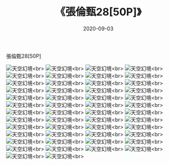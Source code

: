 ﻿---
layout: post
title: 《張倫甄28[50P]》
date: 2020-09-03
img: http://photo.orgx.cf/唯美/2020/張倫甄28[50P]/000.jpg
tags: [美女,清纯,唯美]
---

張倫甄28[50P]



![天空幻境](http://photo.orgx.cf/唯美/2020/張倫甄28[50P]/001.jpg''天空幻境'')<br>
![天空幻境](http://photo.orgx.cf/唯美/2020/張倫甄28[50P]/002.jpg''天空幻境'')<br>
![天空幻境](http://photo.orgx.cf/唯美/2020/張倫甄28[50P]/003.jpg''天空幻境'')<br>
![天空幻境](http://photo.orgx.cf/唯美/2020/張倫甄28[50P]/004.jpg''天空幻境'')<br>
![天空幻境](http://photo.orgx.cf/唯美/2020/張倫甄28[50P]/005.jpg''天空幻境'')<br>
![天空幻境](http://photo.orgx.cf/唯美/2020/張倫甄28[50P]/006.jpg''天空幻境'')<br>
![天空幻境](http://photo.orgx.cf/唯美/2020/張倫甄28[50P]/007.jpg''天空幻境'')<br>
![天空幻境](http://photo.orgx.cf/唯美/2020/張倫甄28[50P]/008.jpg''天空幻境'')<br>
![天空幻境](http://photo.orgx.cf/唯美/2020/張倫甄28[50P]/009.jpg''天空幻境'')<br>
![天空幻境](http://photo.orgx.cf/唯美/2020/張倫甄28[50P]/010.jpg''天空幻境'')<br>
![天空幻境](http://photo.orgx.cf/唯美/2020/張倫甄28[50P]/011.jpg''天空幻境'')<br>
![天空幻境](http://photo.orgx.cf/唯美/2020/張倫甄28[50P]/012.jpg''天空幻境'')<br>
![天空幻境](http://photo.orgx.cf/唯美/2020/張倫甄28[50P]/013.jpg''天空幻境'')<br>
![天空幻境](http://photo.orgx.cf/唯美/2020/張倫甄28[50P]/014.jpg''天空幻境'')<br>
![天空幻境](http://photo.orgx.cf/唯美/2020/張倫甄28[50P]/015.jpg''天空幻境'')<br>
![天空幻境](http://photo.orgx.cf/唯美/2020/張倫甄28[50P]/016.jpg''天空幻境'')<br>
![天空幻境](http://photo.orgx.cf/唯美/2020/張倫甄28[50P]/017.jpg''天空幻境'')<br>
![天空幻境](http://photo.orgx.cf/唯美/2020/張倫甄28[50P]/018.jpg''天空幻境'')<br>
![天空幻境](http://photo.orgx.cf/唯美/2020/張倫甄28[50P]/019.jpg''天空幻境'')<br>
![天空幻境](http://photo.orgx.cf/唯美/2020/張倫甄28[50P]/020.jpg''天空幻境'')<br>
![天空幻境](http://photo.orgx.cf/唯美/2020/張倫甄28[50P]/021.jpg''天空幻境'')<br>
![天空幻境](http://photo.orgx.cf/唯美/2020/張倫甄28[50P]/022.jpg''天空幻境'')<br>
![天空幻境](http://photo.orgx.cf/唯美/2020/張倫甄28[50P]/023.jpg''天空幻境'')<br>
![天空幻境](http://photo.orgx.cf/唯美/2020/張倫甄28[50P]/024.jpg''天空幻境'')<br>
![天空幻境](http://photo.orgx.cf/唯美/2020/張倫甄28[50P]/025.jpg''天空幻境'')<br>
![天空幻境](http://photo.orgx.cf/唯美/2020/張倫甄28[50P]/026.jpg''天空幻境'')<br>
![天空幻境](http://photo.orgx.cf/唯美/2020/張倫甄28[50P]/027.jpg''天空幻境'')<br>
![天空幻境](http://photo.orgx.cf/唯美/2020/張倫甄28[50P]/028.jpg''天空幻境'')<br>
![天空幻境](http://photo.orgx.cf/唯美/2020/張倫甄28[50P]/029.jpg''天空幻境'')<br>
![天空幻境](http://photo.orgx.cf/唯美/2020/張倫甄28[50P]/030.jpg''天空幻境'')<br>
![天空幻境](http://photo.orgx.cf/唯美/2020/張倫甄28[50P]/031.jpg''天空幻境'')<br>
![天空幻境](http://photo.orgx.cf/唯美/2020/張倫甄28[50P]/032.jpg''天空幻境'')<br>
![天空幻境](http://photo.orgx.cf/唯美/2020/張倫甄28[50P]/033.jpg''天空幻境'')<br>
![天空幻境](http://photo.orgx.cf/唯美/2020/張倫甄28[50P]/034.jpg''天空幻境'')<br>
![天空幻境](http://photo.orgx.cf/唯美/2020/張倫甄28[50P]/035.jpg''天空幻境'')<br>
![天空幻境](http://photo.orgx.cf/唯美/2020/張倫甄28[50P]/036.jpg''天空幻境'')<br>
![天空幻境](http://photo.orgx.cf/唯美/2020/張倫甄28[50P]/037.jpg''天空幻境'')<br>
![天空幻境](http://photo.orgx.cf/唯美/2020/張倫甄28[50P]/038.jpg''天空幻境'')<br>
![天空幻境](http://photo.orgx.cf/唯美/2020/張倫甄28[50P]/039.jpg''天空幻境'')<br>
![天空幻境](http://photo.orgx.cf/唯美/2020/張倫甄28[50P]/040.jpg''天空幻境'')<br>
![天空幻境](http://photo.orgx.cf/唯美/2020/張倫甄28[50P]/041.jpg''天空幻境'')<br>
![天空幻境](http://photo.orgx.cf/唯美/2020/張倫甄28[50P]/042.jpg''天空幻境'')<br>
![天空幻境](http://photo.orgx.cf/唯美/2020/張倫甄28[50P]/043.jpg''天空幻境'')<br>
![天空幻境](http://photo.orgx.cf/唯美/2020/張倫甄28[50P]/044.jpg''天空幻境'')<br>
![天空幻境](http://photo.orgx.cf/唯美/2020/張倫甄28[50P]/045.jpg''天空幻境'')<br>
![天空幻境](http://photo.orgx.cf/唯美/2020/張倫甄28[50P]/046.jpg''天空幻境'')<br>
![天空幻境](http://photo.orgx.cf/唯美/2020/張倫甄28[50P]/047.jpg''天空幻境'')<br>
![天空幻境](http://photo.orgx.cf/唯美/2020/張倫甄28[50P]/048.jpg''天空幻境'')<br>
![天空幻境](http://photo.orgx.cf/唯美/2020/張倫甄28[50P]/049.jpg''天空幻境'')<br>
![天空幻境](http://photo.orgx.cf/唯美/2020/張倫甄28[50P]/050.jpg''天空幻境'')<br>